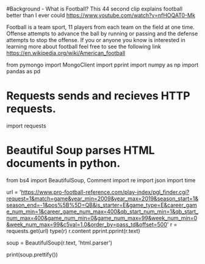 #Background - What is Football?
This 44 second clip explains football better than I ever could
https://www.youtube.com/watch?v=nfHOQAT0-Mk

Football is a team sport, 11 players from each team on the field at one time.
Offense attempts to advance the ball by running or passing and the defense attempts to stop the offense.
If you or anyone you know is interested in learning more about football feel free to see the following link
https://en.wikipedia.org/wiki/American_football



from pymongo import MongoClient
import pprint
import numpy as np
import pandas as pd

# Requests sends and recieves HTTP requests.
import requests

# Beautiful Soup parses HTML documents in python.
from bs4 import BeautifulSoup, Comment
import re
import json
import time

url = 'https://www.pro-football-reference.com/play-index/pgl_finder.cgi?request=1&match=game&year_min=2009&year_max=2019&season_start=1&season_end=-1&pos%5B%5D=QB&is_starter=E&game_type=E&career_game_num_min=1&career_game_num_max=400&qb_start_num_min=1&qb_start_num_max=400&game_num_min=0&game_num_max=99&week_num_min=0&week_num_max=99&c5val=1.0&order_by=pass_td&offset=500'
r = requests.get(url)
type(r)
r.content
pprint.pprint(r.text)

soup = BeautifulSoup(r.text, 'html.parser')

print(soup.prettify())

